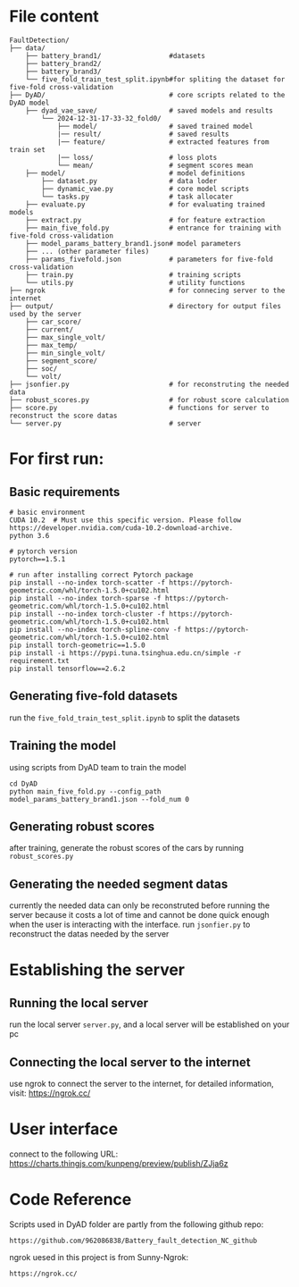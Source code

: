 # File content
```
FaultDetection/
├── data/
    ├── battery_brand1/                 #datasets
    ├── battery_brand2/
    ├── battery_brand3/
    └── five_fold_train_test_split.ipynb#for spliting the dataset for five-fold cross-validation
├── DyAD/                               # core scripts related to the DyAD model
    ├── dyad_vae_save/                  # saved models and results
        └── 2024-12-31-17-33-32_fold0/
            ├── model/                  # saved trained model 
            |── result/                 # saved results  
            |── feature/                # extracted features from train set
            |── loss/                   # loss plots
            └── mean/                   # segment scores mean
    ├── model/                          # model definitions
        ├── dataset.py                  # data loder
        ├── dynamic_vae.py              # core model scripts
        └── tasks.py                    # task allocater
    ├── evaluate.py                     # for evaluating trained models
    ├── extract.py                      # for feature extraction 
    ├── main_five_fold.py               # entrance for training with five-fold cross-validation
    ├── model_params_battery_brand1.json# model parameters
    ├── ... (other parameter files)
    ├── params_fivefold.json            # parameters for five-fold cross-validation
    ├── train.py                        # training scripts
    └── utils.py                        # utility functions
├── ngrok                               # for connecing server to the internet
├── output/                             # directory for output files used by the server
    ├── car_score/
    ├── current/
    ├── max_single_volt/
    ├── max_temp/
    ├── min_single_volt/
    ├── segment_score/
    ├── soc/
    └── volt/
├── jsonfier.py                         # for reconstruting the needed data
├── robust_scores.py                    # for robust score calculation 
├── score.py                            # functions for server to reconstruct the score datas
└── server.py                           # server
```
# For first run:
## Basic requirements
```
# basic environment
CUDA 10.2  # Must use this specific version. Please follow https://developer.nvidia.com/cuda-10.2-download-archive. 
python 3.6

# pytorch version
pytorch==1.5.1

# run after installing correct Pytorch package
pip install --no-index torch-scatter -f https://pytorch-geometric.com/whl/torch-1.5.0+cu102.html
pip install --no-index torch-sparse -f https://pytorch-geometric.com/whl/torch-1.5.0+cu102.html
pip install --no-index torch-cluster -f https://pytorch-geometric.com/whl/torch-1.5.0+cu102.html
pip install --no-index torch-spline-conv -f https://pytorch-geometric.com/whl/torch-1.5.0+cu102.html
pip install torch-geometric==1.5.0
pip install -i https://pypi.tuna.tsinghua.edu.cn/simple -r requirement.txt
pip install tensorflow==2.6.2
```
## Generating five-fold datasets
run the `five_fold_train_test_split.ipynb` to split the datasets

## Training the model
using scripts from DyAD team to train the model
```
cd DyAD
python main_five_fold.py --config_path model_params_battery_brand1.json --fold_num 0
```

## Generating robust scores
after training, generate the robust scores of the cars by running `robust_scores.py`

## Generating the needed segment datas 
currently the needed data can only be reconstruted before running the server because it costs a lot of time and cannot be done quick enough when the user is interacting with the interface.
run `jsonfier.py` to reconstruct the datas needed by the server
# Establishing the server
## Running the local server
run the local server `server.py`, and a local server will be established on your pc
## Connecting the local server to the internet
use ngrok to connect the server to the internet, for detailed information, visit: https://ngrok.cc/

# User interface
connect to the following URL: https://charts.thingjs.com/kunpeng/preview/publish/ZJja6z

# Code Reference
Scripts used in DyAD folder are partly from the following github repo:
```
https://github.com/962086838/Battery_fault_detection_NC_github
```
ngrok uesed in this project is from Sunny-Ngrok:
```
https://ngrok.cc/
```